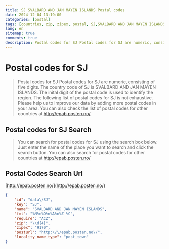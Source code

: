 ```yaml
---
title: SJ SVALBARD AND JAN MAYEN ISLANDS Postal codes 
date: 2024-12-04 13:19:00
categories: [postal]
tags: [countries, zip, zipex, postal, SJ,SVALBARD AND JAN MAYEN ISLANDS]
lang: en
sitemap: true
comments: true
description: Postal codes for SJ Postal codes for SJ are numeric, consisting of five digits. The country code of SJ is SVALBARD AND JAN MAYEN ISLANDS. The inital digit of the postal code is used to identify the region. The following list of postal codes for SJ is not exhaustive. Please help us to improve our data by adding more postal codes in your area. You can also check the list of postal codes for other countries at http://epab.posten.no/
---
```


# Postal codes for SJ
> Postal codes for SJ Postal codes for SJ are numeric, consisting of five digits. The country code of SJ is SVALBARD AND JAN MAYEN ISLANDS. The inital digit of the postal code is used to identify the region. The following list of postal codes for SJ is not exhaustive. Please help us to improve our data by adding more postal codes in your area. You can also check the list of postal codes for other countries at http://epab.posten.no/

## Postal codes for SJ Search 
> You can search for postal codes for SJ using the search box below. Just enter the name of the place you want to search and click the search button. You can also search for postal codes for other countries at http://epab.posten.no/

## Postal Codes Search Url

[http://epab.posten.no/](http://epab.posten.no/)
```json
{
    "id": "data\/SJ",
    "key": "SJ",
    "name": "SVALBARD AND JAN MAYEN ISLANDS",
    "fmt": "%N%n%O%n%A%n%Z %C",
    "require": "ACZ",
    "zip": "\\d{4}",
    "zipex": "9170",
    "posturl": "http:\/\/epab.posten.no\/",
    "locality_name_type": "post_town"
}
```
